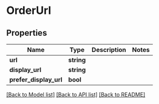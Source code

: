# OrderUrl

## Properties
Name | Type | Description | Notes
------------ | ------------- | ------------- | -------------
**url** | **string** |  | 
**display_url** | **string** |  | 
**prefer_display_url** | **bool** |  | 

[[Back to Model list]](../README.md#documentation-for-models) [[Back to API list]](../README.md#documentation-for-api-endpoints) [[Back to README]](../README.md)



